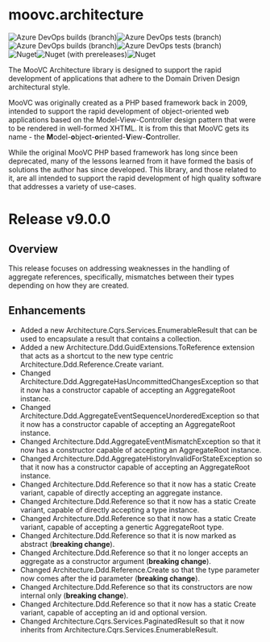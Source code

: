 # moovc.architecture

<img alt="Azure DevOps builds (branch)" src="https://img.shields.io/azure-devops/build/vmartinspaul/MooVC/3/master?label=master&style=plastic" /><img alt="Azure DevOps tests (branch)" src="https://img.shields.io/azure-devops/tests/vmartinspaul/MooVC/3/master?label=Tests%20%28master%29&style=plastic" /><BR /><img alt="Azure DevOps builds (branch)" src="https://img.shields.io/azure-devops/build/vmartinspaul/MooVC/3/develop?label=develop&style=plastic" /><img alt="Azure DevOps tests (branch)" src="https://img.shields.io/azure-devops/tests/vmartinspaul/MooVC/3/develop?label=Tests%20%28develop%29&style=plastic" /><BR /><img alt="Nuget" src="https://img.shields.io/nuget/v/moovc.architecture?style=plastic" /><img alt="Nuget (with prereleases)" src="https://img.shields.io/nuget/vpre/moovc.architecture?style=plastic" /><img alt="Nuget" src="https://img.shields.io/nuget/dt/moovc.architecture?style=plastic" />

The MooVC Architecture library is designed to support the rapid development of applications that adhere to the Domain Driven Design architectural style.

MooVC was originally created as a PHP based framework back in 2009, intended to support the rapid development of object-oriented web applications based on the Model-View-Controller design pattern that were to be rendered in well-formed XHTML.  It is from this that MooVC gets its name - the <b>M</b>odel-<b>o</b>bject-<b>o</b>riented-<b>V</b>iew-<b>C</b>ontroller.

While the original MooVC PHP based framework has long since been deprecated, many of the lessons learned from it have formed the basis of solutions the author has since developed.  This library, and those related to it, are all intended to support the rapid development of high quality software that addresses a variety of use-cases.

# Release v9.0.0

## Overview

This release focuses on addressing weaknesses in the handling of aggregate references, specifically, mismatches between their types depending on how they are created.

## Enhancements

- Added a new Architecture.Cqrs.Services.EnumerableResult that can be used to encapsulate a result that contains a collection.
- Added a new Architecture.Ddd.GuidExtensions.ToReference extension that acts as a shortcut to the new type centric Architecture.Ddd.Reference.Create variant. 
- Changed Architecture.Ddd.AggregateHasUncommittedChangesException so that it now has a constructor capable of accepting an AggregateRoot instance.
- Changed Architecture.Ddd.AggregateEventSequenceUnorderedException so that it now has a constructor capable of accepting an AggregateRoot instance.
- Changed Architecture.Ddd.AggregateEventMismatchException so that it now has a constructor capable of accepting an AggregateRoot instance.
- Changed Architecture.Ddd.AggregateHistoryInvalidForStateException so that it now has a constructor capable of accepting an AggregateRoot instance.
- Changed Architecture.Ddd.Reference so that it now has a static Create variant, capable of directly accepting an aggregate instance.
- Changed Architecture.Ddd.Reference so that it now has a static Create variant, capable of directly accepting a type instance.
- Changed Architecture.Ddd.Reference so that it now has a static Create variant, capable of accepting a genertic AggregateRoot type.
- Changed Architecture.Ddd.Reference so that it is now marked as abstract (**breaking change**).
- Changed Architecture.Ddd.Reference so that it no longer accepts an aggregate as a constructor argument (**breaking change**).
- Changed Architecture.Ddd.Reference.Create so that the type parameter now comes after the id parameter (**breaking change**).
- Changed Architecture.Ddd.Reference<TAggregate> so that its constructors are now internal only  (**breaking change**).
- Changed Architecture.Ddd.Reference<TAggregate> so that it now has a static Create variant, capable of accepting an id and optional version.
- Changed Architecture.Cqrs.Services.PaginatedResult so that it now inherits from Architecture.Cqrs.Services.EnumerableResult.